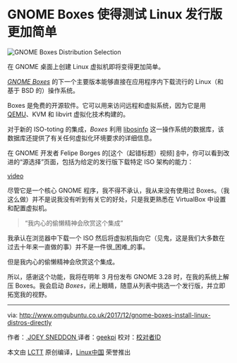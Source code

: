 # GNOME Boxes 使得测试 Linux 发行版更加简单

![GNOME Boxes Distribution Selection](http://www.omgubuntu.co.uk/wp-content/uploads/2017/12/GNOME-Boxes-INstall-Distros-750x475.jpg)

在 GNOME 桌面上创建 Linux 虚拟机即将变得更加简单。

[_GNOME Boxes_][5] 的下一个主要版本能够直接在应用程序内下载流行的 Linux（和基于 BSD 的）操作系统。

Boxes 是免费的开源软件。它可以用来访问远程和虚拟系统，因为它是用 [QEMU][6]、KVM 和 libvirt 虚拟化技术构建的。

对于新的 ISO-toting 的集成，_Boxes_ 利用 [libosinfo][7] 这一操作系统的数据库，该数据库还提供了有关任何虚拟化环境要求的详细信息。

在 GNOME 开发者 Felipe Borges 的[这个（起错标题）视频] [8]中，你可以看到改进的“源选择”页面，包括为给定的发行版下载特定 ISO 架构的能力：

[video](https://youtu.be/CGahI05Gbac)

尽管它是一个核心 GNOME 程序，我不得不承认，我从来没有使用过 Boxes。（我这么做）并不是说我没有听到有关它的好处，只是我更熟悉在 VirtualBox 中设置和配置虚拟机。

> “我内心的偷懒精神会欣赏这个集成”

我承认在浏览器中下载一个 ISO 然后将虚拟机指向它（见鬼，这是我们大多数在过去十年来一直做的事）并不是一件很_困难_的事。

但是我内心的偷懒精神会欣赏这个集成。

所以，感谢这个功能，我将在明年 3 月份发布 GNOME 3.28 时，在我的系统上解压 Boxes。我会启动 _Boxes_，闭上眼睛，随意从列表中挑选一个发行版，并立即拓宽我的视野。

--------------------------------------------------------------------------------

via: http://www.omgubuntu.co.uk/2017/12/gnome-boxes-install-linux-distros-directly

作者：[ JOEY SNEDDON ][a]
译者：[geekpi](https://github.com/geekpi)
校对：[校对者ID](https://github.com/校对者ID)

本文由 [LCTT](https://github.com/LCTT/TranslateProject) 原创编译，[Linux中国](https://linux.cn/) 荣誉推出

[a]:https://plus.google.com/117485690627814051450/?rel=author
[1]:https://plus.google.com/117485690627814051450/?rel=author
[2]:http://www.omgubuntu.co.uk/category/dev
[3]:http://www.omgubuntu.co.uk/category/video
[4]:http://www.omgubuntu.co.uk/2017/12/gnome-boxes-install-linux-distros-directly
[5]:https://en.wikipedia.org/wiki/GNOME_Boxes
[6]:https://en.wikipedia.org/wiki/QEMU
[7]:https://libosinfo.org/
[8]:https://blogs.gnome.org/felipeborges/boxes-downloadable-oses/
